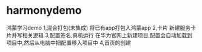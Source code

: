 # harmonydemo
鸿蒙学习demo
1,混合打包(未集成)
将已有app打包入鸿蒙app
2,卡片
新建服务卡片并写相关逻辑
3,配置签名,真机运行
在华为官网上新建项目,配置会自动加载到项目中,然后从电脑中把配置移入项目中
4,首页的创建